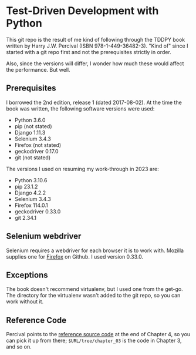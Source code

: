 # Test-Driven Development with Python

This git repo is the result of me kind of following through the TDDPY book
written by Harry J.W. Percival (ISBN 978-1-449-36482-3). "Kind of" since I
started with a git repo first and not the prerequisites strictly in order.

Also, since the versions will differ, I wonder how much these would affect
the performance. But well.

## Prerequisites

I borrowed the 2nd edition, release 1 (dated 2017-08-02). At the time the
book was written, the following software versions were used:

  - Python 3.6.0
  - pip (not stated)
  - Django 1.11.3
  - Selenium 3.4.3
  - Firefox (not stated)
  - geckodriver 0.17.0
  - git (not stated)

The versions I used on resuming my work-through in 2023 are:

  - Python 3.10.6
  - pip 23.1.2
  - Django 4.2.2
  - Selenium 3.4.3
  - Firefox 114.0.1
  - geckodriver 0.33.0
  - git 2.34.1

## Selenium webdriver

Selenium requires a webdriver for each browser it is to work with. Mozilla
supplies one for [Firefox][gecko] on Github. I used version 0.33.0.

## Exceptions

The book doesn't recommend virtualenv, but I used one from the get-go. The
directory for the virtualenv wasn't added to the git repo, so you can work
without it.

## Reference Code

Percival points to the [reference source code][hjpw] at the end of Chapter
4, so you can pick it up from there; `$URL/tree/chapter_03` is the code in
Chapter 3, and so on.

[hjpw]:https://github.com/hjpw/book-example
[gecko]:https://github.com/mozilla/geckodriver/releases

